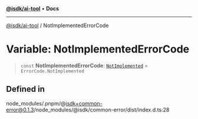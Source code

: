 [**@isdk/ai-tool**](../README.md) • **Docs**

***

[@isdk/ai-tool](../globals.md) / NotImplementedErrorCode

# Variable: NotImplementedErrorCode

> `const` **NotImplementedErrorCode**: [`NotImplemented`](../enumerations/ErrorCode.md#notimplemented) = `ErrorCode.NotImplemented`

## Defined in

node\_modules/.pnpm/@isdk+common-error@0.1.3/node\_modules/@isdk/common-error/dist/index.d.ts:28
